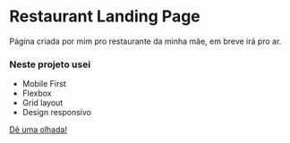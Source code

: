 <h1> Restaurant Landing Page </h1>
Página criada por mim pro restaurante da minha mãe, em breve irá pro ar.
<h3>Neste projeto usei</h3>
<ul>
  <li> Mobile First
  <li> Flexbox
  <li> Grid layout
  <li> Design responsivo
</ul>
<a href="https://gustavsant.github.io/restaurant-landing-page/"> Dê uma olhada! </a>
